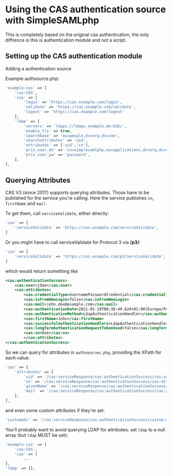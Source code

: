 # Using the CAS authentication source with SimpleSAMLphp

This is completely based on the original cas authentication,
the only diffrence is this is authentication module and not a script.

## Setting up the CAS authentication module

Adding a authentication source

Example authsource.php:

```php
'example-cas' => [
    'cas:CAS',
    'cas' => [
        'login' => 'https://cas.example.com/login',
        'validate' => 'https://cas.example.com/validate',
        'logout' => 'https://cas.example.com/logout'
    ],
    'ldap' => [
        'servers' => 'ldaps://ldaps.example.be:636/',
        'enable_tls' => true,
        'searchbase' => 'ou=people,dc=org,dc=com',
        'searchattributes' => 'uid',
        'attributes' => ['uid','cn'],
        'priv_user_dn' => 'cn=simplesamlphp,ou=applications,dc=org,dc=com',
        'priv_user_pw' => 'password',
    ],
],
```

## Querying Attributes

CAS V3 (since 2017) supports querying attributes. Those have to be published
for the service you're calling. Here the service publishes `sn`, `firstName`
and `mail`.

To get them, call `serviceValidate`, either directly:

```php
'cas' => [
    'serviceValidate' => 'https://cas.example.com/serviceValidate',
]
```

Or you might have to call serviceValidate for Protocol 3 via **/p3/**:

```php
'cas' => [
    'serviceValidate' => 'https://cas.example.com/p3/serviceValidate',
]
```

which would return something like

```xml
<cas:authenticationSuccess>
    <cas:user>jdoe</cas:user>
    <cas:attributes>
        <cas:credentialType>UsernamePasswordCredential</cas:credentialType>
        <cas:isFromNewLogin>false</cas:isFromNewLogin>
        <cas:mail>john.doe@example.com</cas:mail>
        <cas:authenticationDate>2021-01-19T08:38:49.624+01:00[Europe/Paris]</cas:authenticationDate>
        <cas:authenticationMethod>LdapAuthenticationHandler</cas:authenticationMethod>
        <cas:firstName>John</cas:firstName>
        <cas:successfulAuthenticationHandlers>LdapAuthenticationHandler</cas:successfulAuthenticationHandlers>
        <cas:longTermAuthenticationRequestTokenUsed>false</cas:longTermAuthenticationRequestTokenUsed>
        <cas:sn>Doe</cas:sn>
        </cas:attributes>
</cas:authenticationSuccess>
```

So we can query for attributes in `authsources.php`, providing the XPath
for each value:

```php
'cas' => [
    'attributes' => [
        'uid' => '/cas:serviceResponse/cas:authenticationSuccess/cas:user',
        'sn' => '/cas:serviceResponse/cas:authenticationSuccess/cas:attributes/cas:sn',
        'givenName' => '/cas:serviceResponse/cas:authenticationSuccess/cas:attributes/cas:firstname',
        'mail' => '/cas:serviceResponse/cas:authenticationSuccess/cas:attributes/cas:mail',
    ],
],
```

and even some custom attributes if they're set:

```php
'customabc' => '/cas:serviceResponse/cas:authenticationSuccess/custom:abc',
```

You'll probably want to avoid querying LDAP for attributes:
set `ldap` to a null array (but `ldap` MUST be set):

```php
'example-cas' => [
    'cas:CAS',
    'cas' => [
        ...
],
'ldap' => [],
```
